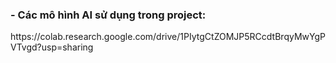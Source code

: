 <h3>- Các mô hình AI sử dụng trong project: </h3>
  https://colab.research.google.com/drive/1PIytgCtZOMJP5RCcdtBrqyMwYgPVTvgd?usp=sharing
